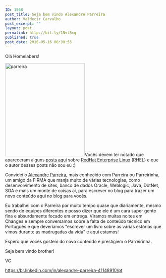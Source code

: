 ```yaml
---
ID: 1568
post_title: Seja bem vindo Alexandre Parreira
author: Valdecir Carvalho
post_excerpt: ""
layout: post
permalink: http://bit.ly/1NvtBxq
published: true
post_date: 2016-05-16 08:00:56
---
```

Olá Homelabers!

<img class="alignleft wp-image-1571 size-medium" src="http://homelaber.com.br/site/wp-content/uploads/2016/05/parreira-257x300.jpg" alt="parreira" width="257" height="300" />Vocês devem ter notado que apareceram alguns <a href="http://homelaber.com.br/series/vm-rhel-para-desenvolvimento/" target="_blank">posts aqui</a> sobre <a href="https://www.redhat.com/pt-br" target="_blank">RedHat Enterprise Linux</a> (RHEL) e que o autor desses posts não sou eu :)

Convidei o <a href="https://br.linkedin.com/in/alexandre-parreira-41148910/pt" target="_blank">Alexandre Parreira</a>, mais conhecido com Parreira ou Parreirinha, um amigo da FIRMA que manja muito de várias tecnologias, como desenvolvimento de sites, banco de dados Oracle, Weblogic, Java, DotNet, SOA e mais um monte de coisas ai, para escrever no blog para trazer um novo conteúdo aqui no blog para vocês.

Eu trabalhei com o Parreira por muito tempo quase que diariamente, mesmo sendo de equipes diferentes e posso dizer que ele é um cara super gente fina e absurdamente focado em entrega. Viramos muitas noites em Changes e sempre conversamos sobre a falta de conteúdo técnico em Português e que deveríamos "escrever um livro sobre as várias estórias que vimos durante as madrugadas da vida" e aqui estamos!

Espero que vocês gostem do novo conteúdo e prestigiem o Parreirinha.

Seja bem vindo brother!

VC

https://br.linkedin.com/in/alexandre-parreira-41148910/pt